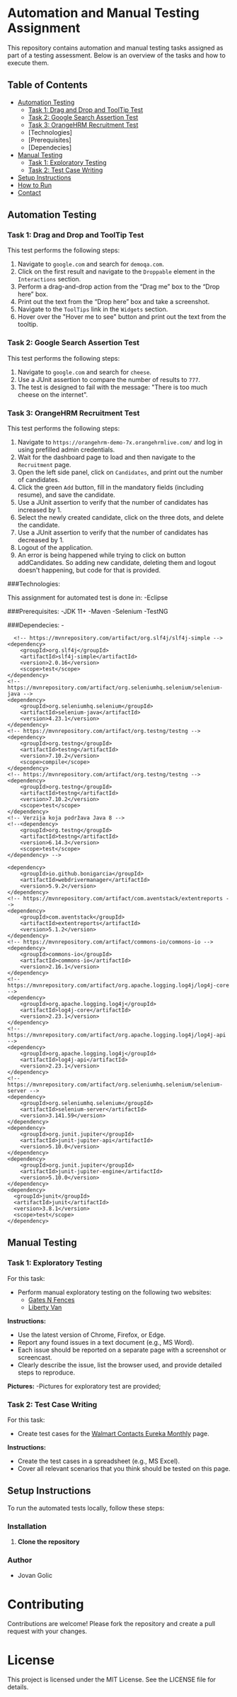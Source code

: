 # Automation and Manual Testing Assignment

This repository contains automation and manual testing tasks assigned as part of a testing assessment. Below is an overview of the tasks and how to execute them.

## Table of Contents

- [Automation Testing](#automation-testing)
  - [Task 1: Drag and Drop and ToolTip Test](#task-1-drag-and-drop-and-tooltip-test)
  - [Task 2: Google Search Assertion Test](#task-2-google-search-assertion-test)
  - [Task 3: OrangeHRM Recruitment Test](#task-3-orangehrm-recruitment-test)
  - [Technologies]
  - [Prerequisites]
  - [Dependecies]
- [Manual Testing](#manual-testing)
  - [Task 1: Exploratory Testing](#task-1-exploratory-testing)
  - [Task 2: Test Case Writing](#task-2-test-case-writing)
- [Setup Instructions](#setup-instructions)
- [How to Run](#how-to-run)
- [Contact](#contact)

## Automation Testing

### Task 1: Drag and Drop and ToolTip Test

This test performs the following steps:
1. Navigate to `google.com` and search for `demoqa.com`.
2. Click on the first result and navigate to the `Droppable` element in the `Interactions` section.
3. Perform a drag-and-drop action from the “Drag me” box to the “Drop here” box.
4. Print out the text from the “Drop here” box and take a screenshot.
5. Navigate to the `ToolTips` link in the `Widgets` section.
6. Hover over the "Hover me to see" button and print out the text from the tooltip.

### Task 2: Google Search Assertion Test

This test performs the following steps:
1. Navigate to `google.com` and search for `cheese`.
2. Use a JUnit assertion to compare the number of results to `777`.
3. The test is designed to fail with the message: "There is too much cheese on the internet".

### Task 3: OrangeHRM Recruitment Test

This test performs the following steps:
1. Navigate to `https://orangehrm-demo-7x.orangehrmlive.com/` and log in using prefilled admin credentials.
2. Wait for the dashboard page to load and then navigate to the `Recruitment` page.
3. Open the left side panel, click on `Candidates`, and print out the number of candidates.
4. Click the green `Add` button, fill in the mandatory fields (including resume), and save the candidate.
5. Use a JUnit assertion to verify that the number of candidates has increased by 1.
6. Select the newly created candidate, click on the three dots, and delete the candidate.
7. Use a JUnit assertion to verify that the number of candidates has decreased by 1.
8. Logout of the application.
9. An error is being happened while trying to click on button addCandidates. So adding new candidate, deleting them and logout doesn't happening, but code for that is provided.

###Technologies:

This assignment for automated test is done in:
-Eclipse

###Prerequisites:
-JDK 11+
-Maven
-Selenium
-TestNG

###Dependecies:
-<dependencies>
	  
	  <!-- https://mvnrepository.com/artifact/org.slf4j/slf4j-simple -->
	<dependency>
	    <groupId>org.slf4j</groupId>
	    <artifactId>slf4j-simple</artifactId>
	    <version>2.0.16</version>
	    <scope>test</scope>
	</dependency>
	<!-- https://mvnrepository.com/artifact/org.seleniumhq.selenium/selenium-java -->
	<dependency>
	    <groupId>org.seleniumhq.selenium</groupId>
	    <artifactId>selenium-java</artifactId>
	    <version>4.23.1</version>
	</dependency>
	<!-- https://mvnrepository.com/artifact/org.testng/testng -->
	<dependency>
	    <groupId>org.testng</groupId>
	    <artifactId>testng</artifactId>
	    <version>7.10.2</version>
	    <scope>compile</scope>
	</dependency>
	<!-- https://mvnrepository.com/artifact/org.testng/testng -->
	<dependency>
	    <groupId>org.testng</groupId>
	    <artifactId>testng</artifactId>
	    <version>7.10.2</version>
	    <scope>test</scope>
	</dependency>
	<!-- Verzija koja podržava Java 8 -->
	<!--<dependency>
	    <groupId>org.testng</groupId>
	    <artifactId>testng</artifactId>
	    <version>6.14.3</version> 
	    <scope>test</scope>
	</dependency> -->
  <!-- https://mvnrepository.com/artifact/io.github.bonigarcia/webdrivermanager -->
	<dependency>
	    <groupId>io.github.bonigarcia</groupId>
	    <artifactId>webdrivermanager</artifactId>
	    <version>5.9.2</version>
	</dependency>
	<!-- https://mvnrepository.com/artifact/com.aventstack/extentreports -->
	<dependency>
	    <groupId>com.aventstack</groupId>
	    <artifactId>extentreports</artifactId>
	    <version>5.1.2</version>
	</dependency>
	<!-- https://mvnrepository.com/artifact/commons-io/commons-io -->
	<dependency>
	    <groupId>commons-io</groupId>
	    <artifactId>commons-io</artifactId>
	    <version>2.16.1</version>
	</dependency>
	<!-- https://mvnrepository.com/artifact/org.apache.logging.log4j/log4j-core -->
	<dependency>
	    <groupId>org.apache.logging.log4j</groupId>
	    <artifactId>log4j-core</artifactId>
	    <version>2.23.1</version>
	</dependency>
	<!-- https://mvnrepository.com/artifact/org.apache.logging.log4j/log4j-api -->
	<dependency>
	    <groupId>org.apache.logging.log4j</groupId>
	    <artifactId>log4j-api</artifactId>
	    <version>2.23.1</version>
	</dependency>
	<!-- https://mvnrepository.com/artifact/org.seleniumhq.selenium/selenium-server -->
	<dependency>
	    <groupId>org.seleniumhq.selenium</groupId>
	    <artifactId>selenium-server</artifactId>
	    <version>3.141.59</version>
	</dependency>
	<dependency>
        <groupId>org.junit.jupiter</groupId>
        <artifactId>junit-jupiter-api</artifactId>
        <version>5.10.0</version>
    </dependency>
    <dependency>
        <groupId>org.junit.jupiter</groupId>
        <artifactId>junit-jupiter-engine</artifactId>
        <version>5.10.0</version>
    </dependency>
    <dependency>
      <groupId>junit</groupId>
      <artifactId>junit</artifactId>
      <version>3.8.1</version>
      <scope>test</scope>
    </dependency>
</dependencies>

## Manual Testing

### Task 1: Exploratory Testing

For this task:
- Perform manual exploratory testing on the following two websites:
  - [Gates N Fences](http://www.gatesnfences.com/index.html)
  - [Liberty Van](http://www.libertyvan.com/)

**Instructions:**
- Use the latest version of Chrome, Firefox, or Edge.
- Report any found issues in a text document (e.g., MS Word).
- Each issue should be reported on a separate page with a screenshot or screencast.
- Clearly describe the issue, list the browser used, and provide detailed steps to reproduce.

**Pictures:**
-Pictures for exploratory test are provided; 
### Task 2: Test Case Writing

For this task:
- Create test cases for the [Walmart Contacts Eureka Monthly](https://www.walmartcontacts.com/lens/eureka-monthly) page.

**Instructions:**
- Create the test cases in a spreadsheet (e.g., MS Excel).
- Cover all relevant scenarios that you think should be tested on this page.

## Setup Instructions

To run the automated tests locally, follow these steps:
### Installation

1. **Clone the repository**


### Author
- Jovan Golic

# Contributing

Contributions are welcome! Please fork the repository and create a pull request with your changes.

# License

This project is licensed under the MIT License. See the LICENSE file for details.   
